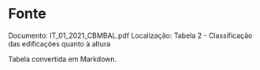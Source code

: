 # Fonte
Documento: IT_01_2021_CBMBAL.pdf
Localização: Tabela 2 - Classificação das edificações quanto à altura

Tabela convertida em Markdown.

